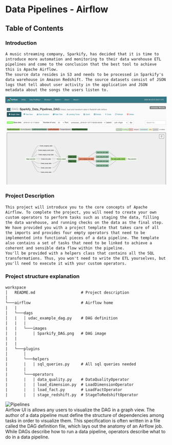# Data Pipelines - Airflow
## Table of Contents
### Introduction
	A music streaming company, Sparkify, has decided that it is time to introduce more automation and monitoring to their data warehouse ETL pipelines and come to the conclusion that the best tool to achieve this is Apache Airflow.
    The source data resides in S3 and needs to be processed in Sparkify's data warehouse in Amazon Redshift. The source datasets consist of JSON logs that tell about user activity in the application and JSON metadata about the songs the users listen to.

![Airflow DAG](images/Sparkify_DAG.png)  
### Project Description
	This project will introduce you to the core concepts of Apache Airflow. To complete the project, you will need to create your own custom operators to perform tasks such as staging the data, filling the data warehouse, and running checks on the data as the final step.
	We have provided you with a project template that takes care of all the imports and provides four empty operators that need to be implemented into functional pieces of a data pipeline. The template also contains a set of tasks that need to be linked to achieve a coherent and sensible data flow within the pipeline.
	You'll be provided with a helpers class that contains all the SQL transformations. Thus, you won't need to write the ETL yourselves, but you'll need to execute it with your custom operators.

### Project structure explanation
```
workspace
│   README.md                    # Project description
│   
└───airflow                      # Airflow home
|   |               
│   └───dags                     
│   |   │ udac_example_dag.py    # DAG definition
|   |   |
|   |   └───images
|   |       | Sparkify_DAG.png   # DAG image
|   |       
|   | 
|   └───plugins
│       │  
|       └───helpers
|       |   | sql_queries.py     # All sql queries needed
|       |
|       └───operators
|       |   | data_quality.py    # DataQualityOperator
|       |   | load_dimension.py  # LoadDimensionOperator
|       |   | load_fact.py       # LoadFactOperator
|       |   | stage_redshift.py  # StageToRedshiftOperator
```
![Pipelines](/images/Sparkify_Pipelines.png)   
Airflow UI is allows any users to visualize the DAG in a graph view. The author of a data pipeline must define the structure of dependencies among tasks in order to visualize them. This specification is often written in a file called the DAG definition file, which lays out the anatomy of an Airflow job. While DAGs describe how to run a data pipeline, operators describe what to do in a data pipeline. 
